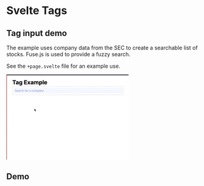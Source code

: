 # Svelte Tags

## Tag input demo

The example uses company data from the SEC to create a searchable list of stocks.  Fuse.js is used to provide a fuzzy search.

See the `+page.svelte` file for an example use.

![Demo](_docs/demo.gif)

## Demo

